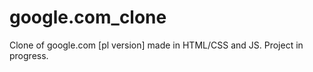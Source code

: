 # google.com_clone

Clone of google.com [pl version] made in HTML/CSS and JS.
Project in progress. 
